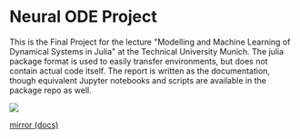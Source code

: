 # Neural ODE Project

This is the Final Project for the lecture "Modelling and Machine Learning of Dynamical Systems in Julia" at the Technical University Munich. The julia package format is used to easily transfer environments, but does not contain actual code itself. The report is written as the documentation, though equivalent Jupyter notebooks and scripts are available in the package repo as well. 

[![](https://img.shields.io/badge/docs-latest-blue.svg)](https://April-Hannah-Lena.github.io/Neural-ODE-Project/)

[mirror (docs)](https://April-Hannah-Lena.github.io/Neural-ODE-Project/)
